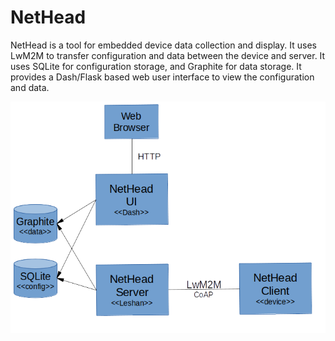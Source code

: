 # NetHead
NetHead is a tool for embedded device data collection and display. It uses LwM2M to transfer configuration and data between the device and server. It uses SQLite for configuration storage, and Graphite for data storage. It provides a Dash/Flask based web user interface to view the configuration and data.

![Alt text](./architecture-high-level.png)